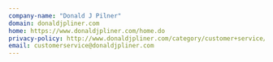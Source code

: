```yaml
---
company-name: "Donald J Pilner"
domain: donaldjpliner.com
home: https://www.donaldjpliner.com/home.do
privacy-policy: http://www.donaldjpliner.com/category/customer+service/privacy+and+security.do
email: customerservice@donaldjpliner.com
---
```




